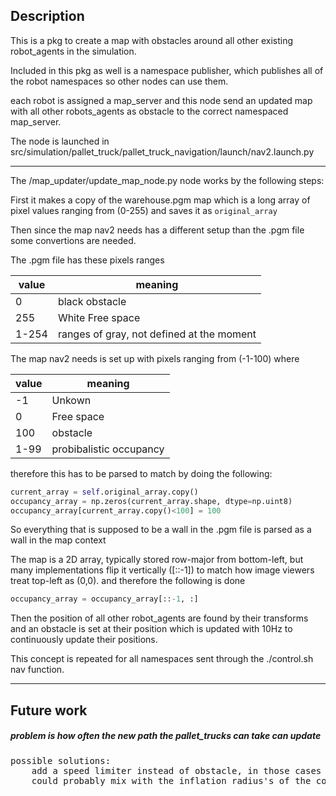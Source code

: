 ## Description

This is a pkg to create a map with obstacles around all other existing robot_agents in the simulation.

Included in this pkg as well is a namespace publisher, which publishes all of the robot namespaces so other nodes can use them.

each robot is assigned a map_server and this node send an updated map with all other robots_agents as obstacle to the correct namespaced map_server.

The node is launched in src/simulation/pallet_truck/pallet_truck_navigation/launch/nav2.launch.py



---

The /map_updater/update_map_node.py node works by the following steps:

First it makes a copy of the warehouse.pgm map which is a long array of pixel values ranging from (0-255) and saves it as `original_array`

Then since the map nav2 needs has a different setup than the .pgm file some convertions are needed.

The .pgm file has these pixels ranges

|value  |meaning                                  |
|-----  |-----------------------                  |
|0      |black obstacle                           |
|255    |White Free space                         |
|1-254  |ranges of gray, not defined at the moment|


The map nav2 needs is set up with pixels ranging from (-1-100) where

|value|meaning                |
|-----|-----------------------|
|-1   |Unkown                 |
|0    |Free space             |
|100  |obstacle               |
|1-99 |probibalistic occupancy|

therefore this has to be parsed to match by doing the following:

```python
current_array = self.original_array.copy()
occupancy_array = np.zeros(current_array.shape, dtype=np.uint8)
occupancy_array[current_array.copy()<100] = 100
```

So everything that is supposed to be a wall in the .pgm file is parsed as a wall in the map context

The map is a 2D array, typically stored row-major from bottom-left, but many implementations flip it vertically ([::-1]) to match how image viewers treat top-left as (0,0). and therefore the following is done

``` python
occupancy_array = occupancy_array[::-1, :]
```

Then the position of all other robot_agents are found by their transforms and an obstacle is set at their position which is updated with 10Hz to continuously update their positions.

This concept is repeated for all namespaces sent through the ./control.sh nav function.

---
## Future work


##### problem is how often the new path the pallet_trucks can take can update
<pre>
possible solutions:
    add a speed limiter instead of obstacle, in those cases the robot will slow down instead of replanning and avoiding completely update slower
    could probably mix with the inflation radius's of the costmaps to make robot take wider turns
</pre>

